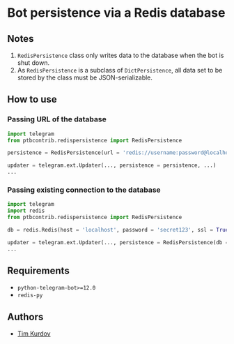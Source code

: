 # Bot persistence via a Redis database
## Notes

 1. `RedisPersistence` class only writes data to the database when the bot is shut down.
 2. As `RedisPersistence` is a subclass of `DictPersistence`, all data set to be stored by the class must be JSON-serializable.

## How to use
### Passing URL of the database
```python
import telegram
from ptbcontrib.redispersistence import RedisPersistence

persistence = RedisPersistence(url = 'redis://username:password@localhost:12345')

updater = telegram.ext.Updater(..., persistence = persistence, ...)
...
```
### Passing existing connection to the database
```python
import telegram
import redis
from ptbcontrib.redispersistence import RedisPersistence

db = redis.Redis(host = 'localhost', password = 'secret123', ssl = True)

updater = telegram.ext.Updater(..., persistence = RedisPersistence(db = db), ...)
...
```

## Requirements

*   `python-telegram-bot>=12.0`
*   `redis-py`

## Authors

*   [Tim Kurdov](https://github.com/schvv31n)  
